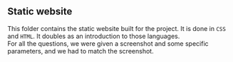 ## Static website

This folder contains the static website built for the project. It is done in `CSS` and `HTML`.
It doubles as an introduction to those languages.  
For all the questions, we were given a screenshot and some specific parameters, and we had to match the screenshot.  
